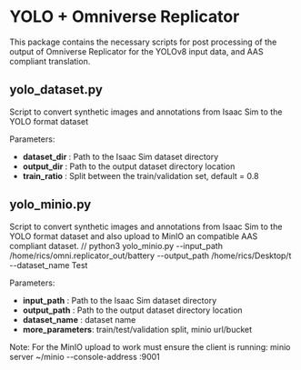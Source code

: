 # YOLO + Omniverse Replicator

This package contains the necessary scripts for post processing of the output of Omniverse Replicator for the YOLOv8 input data, and AAS compliant translation.

## yolo_dataset.py
Script to convert synthetic images and annotations from Isaac Sim to the YOLO format dataset

Parameters:
- **dataset_dir** : Path to the Isaac Sim dataset directory
- **output_dir** : Path to the output dataset directory location
- **train_ratio** : Split between the train/validation set, default = 0.8

## yolo_minio.py
Script to convert synthetic images and annotations from Isaac Sim to the YOLO format dataset and also upload to MinIO an compatible AAS compliant dataset.
// python3 yolo_minio.py --input_path /home/rics/omni.replicator_out/battery --output_path /home/rics/Desktop/t --dataset_name Test

Parameters:
- **input_path** : Path to the Isaac Sim dataset directory
- **output_path** : Path to the output dataset directory location
- **dataset_name** : dataset name
- **more_parameters**: train/test/validation split, minio url/bucket

Note: For the MinIO upload to work must ensure the client is running: minio server ~/minio --console-address :9001
